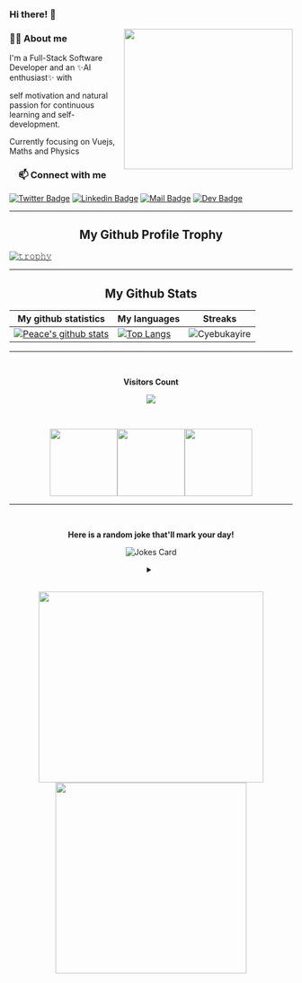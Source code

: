 ### Hi there! 👋

<!-- <img align="right" alt="Coding" width="300" height="250" src="https://github.com/Ayushparikh-code/Ayushparikh-code/blob/main/coding-freak%20(1).gif"> -->
<img align="right" height="250" width="300" src="https://cdn.dribbble.com/users/2238041/screenshots/4763918/working.gif" /> </a>

<h3><a id="user-content-about-me" class="anchor" aria-hidden="true" href="#about-me"></a>🙋‍♂️ About me</h3>
I'm a Full-Stack Software Developer and an ✨AI enthusiast✨ with 

self motivation and natural passion for continuous learning and self-development.

Currently focusing on Vuejs, Maths and Physics

<!-- <img src="https://github.com/rajput2107/rajput2107/blob/master/Assets/Handshake.gif" width="40px">I’m looking to collaborate on **Open-Source Projects** -->


<!-- START NEW SECTION -->
 <!-- CONNECT WITH ME LINKS -->
<h3><a id="user-content-about-me" class="anchor" aria-hidden="true" href="#about-me"><svg class="octicon octicon-link" viewBox="0 0 16 16" version="1.1" width="16" height="16" aria-hidden="true"></a>📫 Connect with me</h3>
 
  [![Twitter Badge](https://img.shields.io/badge/Twitter-1DA1F2?style=for-the-badge&logo=twitter&logoColor=white)](https://twitter.com/Peace18771213) [![Linkedin Badge](https://img.shields.io/badge/LinkedIn-0077B5?style=for-the-badge&logo=linkedin&logoColor=white)](https://www.linkedin.com/in/peace-cyebukayire-b4a810187/) [![Mail Badge](https://img.shields.io/badge/Gmail-D14836?style=for-the-badge&logo=gmail&logoColor=white)](mailto:peacecyebukayire@gmail.com) [![Dev Badge](https://img.shields.io/badge/Dev-000000?style=for-the-badge&logo=Dev&logoColor=white)](https://dev.to/cyebukayire)
<hr>
 
 <!-- START NEW SECTION -->
<!-- <h3><a id="user-content-about-me" class="anchor" aria-hidden="true" href="#top-technologies"></a>🚀 My Tools And Technologies</h3>
 
[![Python Badge](https://img.shields.io/badge/Python-35495E?style=for-the-badge&logo=Python&logoColor=4FC08D)](#) [![OpenCV Badge](https://img.shields.io/badge/OpenCV-35495E?style=for-the-badge&logo=OpenCV&logoColor=4FC08D)](#) [![Flask Badge](https://img.shields.io/badge/Flask-35495E?style=for-the-badge&logo=Flask&logoColor=4FC08D)](#)
[![Java Badge](https://img.shields.io/badge/-Java-007396?style=for-the-badge&labelColor=black&logo=java&logoColor=007396)](#)
[![Swing Badge](https://img.shields.io/badge/-Swing-007396?style=for-the-badge&labelColor=black&logo=Swing&logoColor=007396)](#)
[![Spring Badge](https://img.shields.io/badge/-Spring-007396?style=for-the-badge&labelColor=black&logo=Spring&logoColor=007396)](#)
[![Maven Badge](https://img.shields.io/badge/-Maven-007396?style=for-the-badge&labelColor=black&logo=Maven&logoColor=007396)](#)
[![Hibernate Badge](https://img.shields.io/badge/-Hibernate-007396?style=for-the-badge&labelColor=black&logo=Hibernate&logoColor=007396)](#)
[![Apache Badge](https://img.shields.io/badge/-Apache-007396?style=for-the-badge&labelColor=black&logo=Apache&logoColor=007396)](#)
[![PHP Badge](https://img.shields.io/badge/-PHP-A8B9CC?style=for-the-badge&labelColor=white&logo=PHP&logoColor=A8B9CC)](#)
[![Ajax Badge](https://img.shields.io/badge/-Ajax-A8B9CC?style=for-the-badge&labelColor=white&logo=Ajax&logoColor=A8B9CC)](#)
[![c Badge](https://img.shields.io/badge/-c-A8B9CC?style=for-the-badge&labelColor=white&logo=c&logoColor=A8B9CC)](#)
[![c++ Badge](https://img.shields.io/badge/-c++-00599C?style=for-the-badge&labelColor=white&logo=c&logoColor=00599C)](#) 
[![Javascript Badge](https://img.shields.io/badge/JavaScript-323330?style=for-the-badge&logo=javascript&logoColor=F7DF1E)](#) 
[![Nodejs Badge](https://img.shields.io/badge/Node.js-43853D?style=for-the-badge&logo=node.js&logoColor=white)](#)
[![HTML Badge](https://img.shields.io/badge/HTML-43853D?style=for-the-badge&logo=HTML&logoColor=white)](#)
[![CSS Badge](https://img.shields.io/badge/CSS-43853D?style=for-the-badge&logo=CSS&logoColor=white)](#) 
[![VCode Badge](https://img.shields.io/badge/VCode-20232A?style=for-the-badge&logo=VCode&logoColor=61DAFB)](#) 
[![Git Badge](https://img.shields.io/badge/Git-20232A?style=for-the-badge&logo=Git&logoColor=61DAFB)](#) 
[![MYSQL Badge](https://img.shields.io/badge/MYSQL-20232A?style=for-the-badge&logo=MYSQL&logoColor=61DAFB)](#) 
[![MongoDB Badge](https://img.shields.io/badge/MongoDB-20232A?style=for-the-badge&logo=MongoDB&logoColor=61DAFB)](#) 
[![GitHub Badge](https://img.shields.io/badge/GitHub-20232A?style=for-the-badge&logo=GitHub&logoColor=61DAFB)](#) 
[![Linux Badge](https://img.shields.io/badge/Linux-20232A?style=for-the-badge&logo=Linux&logoColor=61DAFB)](#) 
[![Windows Badge](https://img.shields.io/badge/Windows-20232A?style=for-the-badge&logo=Windows&logoColor=61DAFB)](#) 
[![Workbench Badge](https://img.shields.io/badge/Workbench-20232A?style=for-the-badge&logo=Workbench&logoColor=61DAFB)](#) 
[![Socket.io Badge](https://img.shields.io/badge/Socket.io-20232A?style=for-the-badge&logo=Socket.io&logoColor=61DAFB)](#) 
[![npm Badge](https://img.shields.io/badge/npm-20232A?style=for-the-badge&logo=npm&logoColor=61DAFB)](#) 
[![JSON Badge](https://img.shields.io/badge/JSON-20232A?style=for-the-badge&logo=JSON&logoColor=61DAFB)](#) 
[![Networking Badge](https://img.shields.io/badge/Networking-35495E?style=for-the-badge&logo=Networking&logoColor=4FC08D)](#)
[![AI Badge](https://img.shields.io/badge/AI-35495E?style=for-the-badge&logo=AI&logoColor=4FC08D)](#)
[![Robotics Badge](https://img.shields.io/badge/Robotics-35495E?style=for-the-badge&logo=Robotics&logoColor=4FC08D)](#)
[![Arduino Badge](https://img.shields.io/badge/Arduino-35495E?style=for-the-badge&logo=Arduino&logoColor=4FC08D)](#)
[![IOT Badge](https://img.shields.io/badge/IOT-35495E?style=for-the-badge&logo=IOT&logoColor=4FC08D)](#)
[![Embedded-Systems Badge](https://img.shields.io/badge/Embedded-Systems-20232A?style=for-the-badge&logo=Embedded-Systems&logoColor=4FC08D)](#)
[![ESP8266-Boards Badge](https://img.shields.io/badge/ESP8266-Boards-20232A?style=for-the-badge&logo=ESP8266-Boards&logoColor=4FC08D)](#)
[![ATMEGA328-Chips Badge](https://img.shields.io/badge/ATMEGA328-Chips-20232A?style=for-the-badge&logo=ATMEGA328-Chips&logoColor=4FC08D)](#)
[![Raspberry-Pi Badge](https://img.shields.io/badge/Raspberry-Pi-20232A?style=for-the-badge&logo=Raspberry-Pi&logoColor=4FC08D)](#)
[![Routing Badge](https://img.shields.io/badge/-Routing-007396?style=for-the-badge&labelColor=black&logo=Routing&logoColor=007396)](#)
[![CISCO Badge](https://img.shields.io/badge/-CISCO-007396?style=for-the-badge&labelColor=black&logo=CISCO&logoColor=007396)](#)
[![VLANs Badge](https://img.shields.io/badge/-VLANs-007396?style=for-the-badge&labelColor=black&logo=VLANs&logoColor=007396)](#)
[![Subnetting Badge](https://img.shields.io/badge/-Subnetting-007396?style=for-the-badge&labelColor=black&logo=Subnetting&logoColor=007396)](#)
[![Internet Badge](https://img.shields.io/badge/-Internet-007396?style=for-the-badge&labelColor=black&logo=Internet&logoColor=007396)](#)
[![VNC Badge](https://img.shields.io/badge/-VNC-007396?style=for-the-badge&labelColor=black&logo=VNC&logoColor=007396)](#)
[![Keypad Badge](https://img.shields.io/badge/-Keypad-007396?style=for-the-badge&labelColor=black&logo=Keypad&logoColor=007396)](#)
[![LCD Badge](https://img.shields.io/badge/-LCD-007396?style=for-the-badge&labelColor=black&logo=LCD&logoColor=007396)](#)
[![Welding Badge](https://img.shields.io/badge/-Welding-A8B9CC?style=for-the-badge&labelColor=white&logo=Welding&logoColor=A8B9CC)](#)
[![Electronics Badge](https://img.shields.io/badge/-Electronics-A8B9CC?style=for-the-badge&labelColor=white&logo=Electronics&logoColor=A8B9CC)](#)
[![Sensors Badge](https://img.shields.io/badge/-Sensors-A8B9CC?style=for-the-badge&labelColor=white&logo=Sensors&logoColor=A8B9CC)](#)
[![Motors Badge](https://img.shields.io/badge/-Motors-A8B9CC?style=for-the-badge&labelColor=white&logo=Motors&logoColor=A8B9CC)](#)
[![RFID Badge](https://img.shields.io/badge/-RFID-A8B9CC?style=for-the-badge&labelColor=white&logo=RFID&logoColor=A8B9CC)](#)
[![Scratch Badge](https://img.shields.io/badge/Scratch-35495E?style=for-the-badge&logo=Scratch&logoColor=4FC08D)](#)
[![Blender Badge](https://img.shields.io/badge/Blender-35495E?style=for-the-badge&logo=Blender&logoColor=4FC08D)](#)
[![Photoshop Badge](https://img.shields.io/badge/Photoshop-35495E?style=for-the-badge&logo=Photoshop&logoColor=4FC08D)](#)
[![Krita Badge](https://img.shields.io/badge/Krita-35495E?style=for-the-badge&logo=Krita&logoColor=4FC08D)](#)
[![Adobe Badge](https://img.shields.io/badge/Adobe-35495E?style=for-the-badge&logo=Adobe&logoColor=4FC08D)](#)
[![Opentoons Badge](https://img.shields.io/badge/Opentoons-35495E?style=for-the-badge&logo=Opentoons&logoColor=4FC08D)](#)
 <hr>
 
  --> 
<!-- START NEW SECTION -->
<p align="center">
<!--   <img width="100" src="https://user-images.githubusercontent.com/6661165/91657958-61b4fd00-eb00-11ea-9def-dc7ef5367e34.png" />   -->
  <h2 align="center">My Github Profile Trophy</h2>
</p>

<!-- [![trophy](https://github-profile-trophy.vercel.app/?username=Cyebukayire&theme=radical&margin-w=40&margin-h=40)](https://github.com/Cyebukayire) -->

[![𝚝𝚛𝚘𝚙𝚑𝚢](https://github-profile-trophy.vercel.app/?username=Cyebukayire&column=8&margin-w=35&margin-h=35&no-bg=true&no-frame=true&theme=radical)](https://github.com/Cyebukayire)
<hr>

<!-- START NEW SECTION -->
<p align="center">
 <h2 align="center">My Github Stats</h2>

|My github statistics|My languages|Streaks|
|-|-|-|
|[![Peace's github stats](https://github-readme-stats.vercel.app/api?username=Cyebukayire&show_icons=true&theme=dark&hide_title=true)](https://github.com/Cyebukayire)|[![Top Langs](https://github-readme-stats.vercel.app/api/top-langs/?username=Cyebukayire&show_icons=true&theme=dark&layout=compact&hide_title=true)](https://github.com/Cyebukayire)|![Cyebukayire](https://github-readme-streak-stats.herokuapp.com/?user=Cyebukayire&theme=dark)
<hr>

<!-- START NEW SECTION -->
<div align="center">
<br><p align="centre"><b>Visitors Count</b></p>  
<p align="center"><img align="center" src="https://profile-counter.glitch.me/{Cyebukayire}/count.svg" /></p> 
<br></div>


<p align="center">
<img align="" height='120px' src="https://github.com/aryashah2k/aryashah2k/blob/main/assets/Geometric%20White.gif" /><img align="" height='120px' src="https://raw.githubusercontent.com/rodrigograca31/rodrigograca31/master/matrix.svg" /><img align="" height='120px' src="https://github.com/aryashah2k/aryashah2k/blob/main/assets/Geometric%20White.gif" />
</p>
<hr>

<!-- START NEW SECTION -->
<div align="center">
 <br>
 <p align="centre"><b> Here is a random joke that'll mark your day!</b></p>
 
 
![Jokes Card](https://readme-jokes.vercel.app/api)
 
 
<details><summary align="center"> </samp></summary><p align ="centre"> Refresh page to load New joke</p></details>
<br>
</div>

<!-- START NEW SECTION -->

<p align="center">
  <img src="https://raw.githubusercontent.com/Ayushparikh-code/Ayushparikh-code/main/me.gif" width=400 height=340>
  <img src="https://raw.githubusercontent.com/Ayushparikh-code/Ayushparikh-code/main/new.gif" height=340/>
</p>


<!-- GITHUB ACTIVITY GRAPH -->
<!-- ![hezagon's github activity graph](https://activity-graph.herokuapp.com/graph?username=Cyebukayire&theme=react-dark) -->

  </p>
